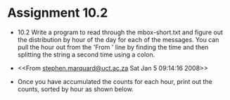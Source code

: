 # Assignment 10.2

- 10.2 Write a program to read through the mbox-short.txt and figure out the distribution by hour of the day for each of the messages. You can pull the hour out from the 'From ' line by finding the time and then splitting the string a second time using a colon.

- <<From stephen.marquard@uct.ac.za Sat Jan  5 09:14:16 2008>>

- Once you have accumulated the counts for each hour, print out the counts, sorted by hour as shown below.
